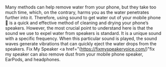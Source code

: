 Many methods can help remove water from your phone, but they take too much time, which, on the contrary, harms you as the water penetrates further into it. Therefore, using sound to get water out of your mobile phone 📱 is a quick and effective method of cleaning and drying your phone’s speakers. However, the most crucial point to understand here is that the sound we use to expel water from speakers is standard. It is a unique sound with a specific frequency. When this particular sound is played, the sound waves generate vibrations that can quickly eject the water drops from the speakers. Fix My Speaker <a href="(https://fixmyspeakervoice.com/)"fix my speaker</a>
 can also remove dust from your mobile phone speaker, EarPods, and headphones.  
